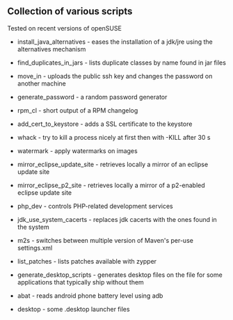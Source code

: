 Collection of various scripts
--

Tested on recent versions of openSUSE

* install_java_alternatives - eases the installation of a jdk/jre using the
  alternatives mechanism
* find_duplicates_in_jars - lists duplicate classes by name found in jar files
* move_in - uploads the public ssh key and changes the password on another
  machine
* generate_password - a random password generator
* rpm_cl - short output of a RPM changelog
* add_cert_to_keystore - adds a SSL certificate to the keystore
* whack - try to kill a process nicely at first then with -KILL  after 30 s
* watermark - apply watermarks on images
* mirror_eclipse_update_site - retrieves locally a mirror of an eclipse 
  update site
* mirror_eclipse_p2_site - retrieves locally a mirror of a p2-enabled eclipse 
  update site
* php_dev - controls PHP-related development services
* jdk_use_system_cacerts - replaces jdk cacerts with the ones found in the system
* m2s - switches between multiple version of Maven's per-use settings.xml
* list_patches - lists patches available with zypper
* generate_desktop_scripts - generates desktop files on the file for some
  applications that typically ship without them
* abat - reads android phone battery level using adb

* desktop - some .desktop launcher files
